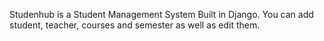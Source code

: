 Studenhub is a Student Management System Built in Django. You can add student, teacher, courses and semester as well as edit them.
